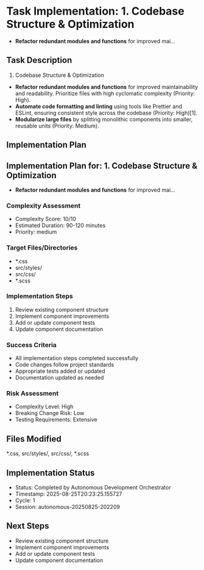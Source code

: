 
# Task Implementation: 1. Codebase Structure & Optimization
- **Refactor redundant modules and functions** for improved mai...

## Task Description
1. Codebase Structure & Optimization
- **Refactor redundant modules and functions** for improved maintainability and readability. Prioritize files with high cyclomatic complexity (Priority: High).
- **Automate code formatting and linting** using tools like Prettier and ESLint, ensuring consistent style across the codebase (Priority: High)[1].
- **Modularize large files** by splitting monolithic components into smaller, reusable units (Priority: Medium).

## Implementation Plan
## Implementation Plan for: 1. Codebase Structure & Optimization
- **Refactor redundant modules and functions** for improved mai...

### Complexity Assessment
- Complexity Score: 10/10
- Estimated Duration: 90-120 minutes
- Priority: medium

### Target Files/Directories
- *.css
- src/styles/
- src/css/
- *.scss

### Implementation Steps
1. Review existing component structure
2. Implement component improvements
3. Add or update component tests
4. Update component documentation

### Success Criteria
- All implementation steps completed successfully
- Code changes follow project standards
- Appropriate tests added or updated
- Documentation updated as needed

### Risk Assessment
- Complexity Level: High
- Breaking Change Risk: Low
- Testing Requirements: Extensive

## Files Modified
*.css, src/styles/, src/css/, *.scss

## Implementation Status
- Status: Completed by Autonomous Development Orchestrator
- Timestamp: 2025-08-25T20:23:25.155727
- Cycle: 1
- Session: autonomous-20250825-202209

## Next Steps
- Review existing component structure
- Implement component improvements
- Add or update component tests
- Update component documentation
